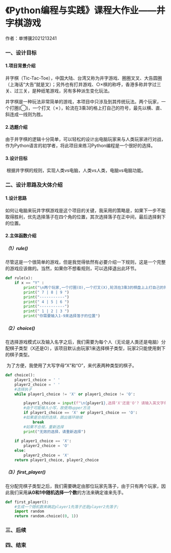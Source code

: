 # 《Python编程与实践》课程大作业——井字棋游戏
作者：单博骥2021213241

### 一、设计目标

#### 1.项目背景介绍

​		井字棋（Tic-Tac-Toe），中国大陆、台湾又称为井字游戏、圈圈叉叉、大告圆圈（上海话“大告”就是叉）；另外也有打井游戏、○×棋的称呼，香港多称井字过三关、过三关，是种纸笔游戏，另有多种派生变化玩法。

​		井字棋是一种玩法非常简单的游戏，本项目中只涉及到其传统玩法。两个玩家，一个打圈(◯)，一个打叉（✗），轮流在3乘3的格上打自己的符号，最先以横、直、斜连成一线则为胜。

#### 2.选题介绍

​		由于井字棋的逻辑十分简单，可以轻松的设计出电脑玩家来与人类玩家进行对战，作为Python语言的初学者，将此项目来练习Python编程是一个很好的选择。

#### 3.设计目标

​		根据井字棋的规则，实现人类vs电脑，人类vs人类，电脑vs电脑功能。



### 二、设计思路及大体介绍

#### 1.设计思路

​		如何让电脑来玩井字棋游戏是这个项目的关键，我采用的策略是，如果下一步不能取得胜利，优先选择落子在四个角的位置，其次选择落子在正中间，最后选择剩下的位置。

#### 2.主体函数介绍

<!--按照游戏进程顺序-->

##### （1）rule()

​		尽管这是一个很简单的游戏，但是我觉得依然有必要介绍一下规则，这是一个完整的游戏应该做的。当然，如果你不想看规则，可以选择退出此环节。

```python
def rule(x):
    if x == "Y" :
        print("\n两个玩家,一个打圈(O),一个打叉(X),轮流在3乘3的棋盘上上打自己的符号,最先以横、直、斜连成一线则为胜。如果双方都下得正确无误，棋盘将会被填满而和局。")
        print(" 7 | 8 | 9 ")
        print("-----------")
        print(" 4 | 5 | 6 ")
        print("-----------")
        print(" 1 | 2 | 3 ")
        print("你需要输入1-9来选择落子的位置")
```

##### （2）choice()

​		在选择游戏模式以及输入名字之后，我们需要为每个人（无论是人类还是电脑）分配棋子类型（X还是O），该项目默认由玩家1来选择棋子类型，玩家2只能使用剩下的棋子类型。

​		为了方便，我使用了大写字母“X”和“O”，来代表两种类型的棋子。

```python
def choice():
    player1_choice = ' '
    player2_choice = ' '
    #选择执子
    while player1_choice != 'X' or player1_choice != 'O':

        player1_choice = input(f"\n{player1},选择'X'还是'O'? 请输入英文字母:")[0].upper()
        #由于可能输入小写，故使用upper方法
        if player1_choice == 'X' or player1_choice == 'O':
        #如果是合规的选择，跳出循环继续
            break
        #如果不合规，重新选择
        print("无效的选择，请重新选择") 
    
    if player1_choice == 'X':
        player2_choice = 'O'
    else: 
        player2_choice = 'X'
    return player1_choice, player2_choice
```

##### （3）first_player()

​		在分配完棋子类型之后，我们需要确定由那位玩家先落子，由于只有两个玩家，因此我们采用**从0和1中随机选择一个数**的方法来确定谁来先手。

```python
def first_player():
    #生成一个随机数来确定player1先落子还是player2先落子;
    import random
    return random.choice((0, 1))
```



### 三、后续

### 四、结束

